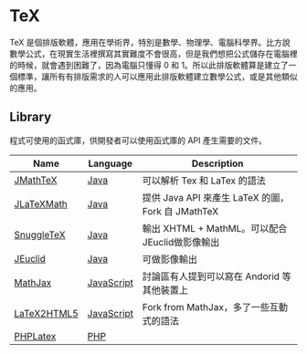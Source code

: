 # TeX

TeX 是個排版軟體，應用在學術界，特別是數學、物理學、電腦科學界。比方說數學公式，在現實生活裡撰寫其實難度不會很高，但是我們想把公式儲存在電腦裡的時候，就會遇到困難了，因為電腦只懂得 0 和 1。所以此排版軟體算是建立了一個標準，讓所有有排版需求的人可以應用此排版軟體建立數學公式，或是其他類似的應用。

## Library

程式可使用的函式庫，供開發者可以使用函式庫的 API 產生需要的文件。

|  Name  |  Language  |  Description  |
|  ----  |  --------  |  -----------  |
| [JMathTeX](http://jmathtex.sourceforge.net/) | [Java][] | 可以解析 Tex 和 LaTex 的語法 |
| [JLaTeXMath](http://forge.scilab.org/index.php/p/jlatexmath/) | [Java][] | 提供 Java API 來產生 LaTeX 的圖，Fork 自 JMathTeX |
| [SnuggleTeX](http://www2.ph.ed.ac.uk/snuggletex/documentation/overview-and-features.html) | [Java][] | 輸出 XHTML + MathML。可以配合JEuclid做影像輸出 |
| [JEuclid](http://jeuclid.sourceforge.net/) | [Java][] | 可做影像輸出 |
| [MathJax](http://www.mathjax.org/) | [JavaScript][] | 討論區有人提到可以寫在 Andorid 等其他裝置上 |
| [LaTeX2HTML5](http://latex2html5.com/) | [JavaScript][] | Fork from MathJax，多了一些互動式的語法 |
| [PHPLatex](http://phplatex.scarfboy.com/) | [PHP][] | |


[Java]: /pdl/java/README.md
[JavaScript]: /pdl/javascript/README.md
[PHP]: /pdl/php/README.md
